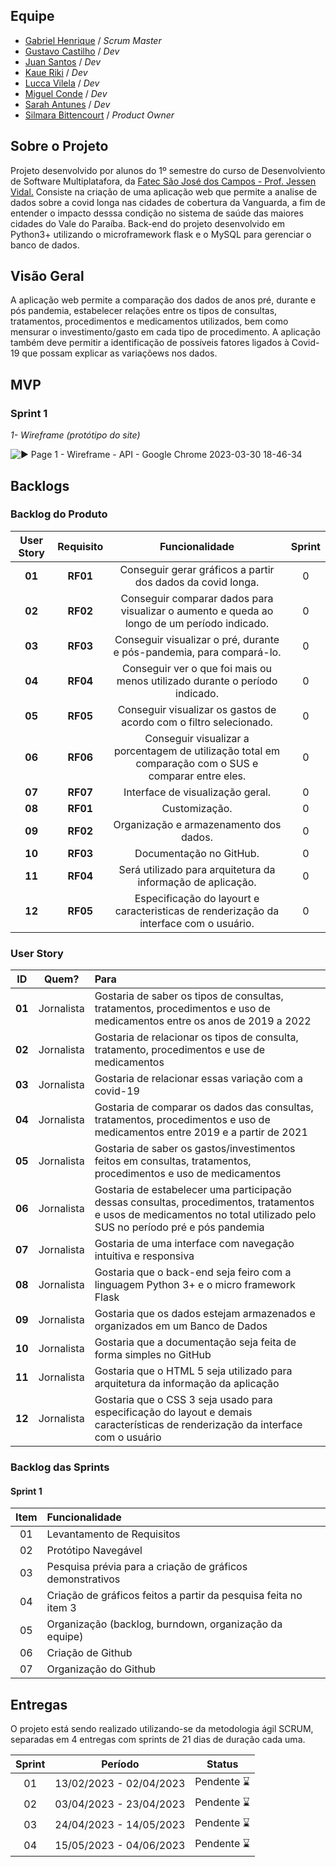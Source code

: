 ## Equipe
- [Gabriel Henrique](https://github.com/GaSiqueira) / _Scrum Master_
- [Gustavo Castilho](https://github.com/GustavoCastilhoLucena) / _Dev_
- [Juan Santos](https://github.com/JuanSantosVale) / _Dev_
- [Kaue Riki](https://github.com/kaueriki) / _Dev_
- [Lucca Vilela](https://github.com/luccavilela) / _Dev_
- [Miguel Conde](https://github.com/miguelcondesantos) / _Dev_
- [Sarah Antunes](https://github.com/Amentine) / _Dev_
- [Silmara Bittencourt](https://github.com/SBittencourt) / _Product Owner_

## Sobre o Projeto
Projeto desenvolvido por alunos do 1º semestre do curso de Desenvolviento de Software Multiplatafora, da [Fatec São José dos Campos - Prof. Jessen Vidal.](https://fatecsjc-prd.azurewebsites.net/)
Consiste na criação de uma aplicação web que permite a analise de dados sobre a covid longa nas cidades de cobertura da Vanguarda, a fim de entender o impacto desssa condição no sistema de saúde das maiores cidades do Vale do Paraíba.
Back-end do projeto desenvolvido em Python3+ utilizando o microframework flask e o MySQL para gerenciar o banco de dados.

## Visão Geral
A aplicação web permite a comparação dos dados de anos pré, durante e pós pandemia, estabelecer relações entre os tipos de consultas, tratamentos, procedimentos e medicamentos utilizados, bem como mensurar o investimento/gasto em cada tipo de procedimento.
A aplicação também deve permitir a identificação de possíveis fatores ligados à Covid-19 que possam explicar as variaçõews nos dados.

## MVP
### Sprint 1
_1- Wireframe (protótipo do site)_

![▶ Page 1 - Wireframe - API - Google Chrome 2023-03-30 18-46-34](https://user-images.githubusercontent.com/106455775/228974604-628248d2-cc37-44b4-9167-3d0aa50c0845.gif)

## Backlogs

### Backlog do Produto
| User Story | Requisito | Funcionalidade | Sprint |
| :--:       | :-----------:|:--------------:     |:--:    |
| **01** | **RF01** | Conseguir gerar gráficos a partir dos dados da covid longa. | 0 |
| **02** | **RF02** | Conseguir comparar dados para visualizar o aumento e queda ao longo de um período indicado. | 0 |
| **03** | **RF03** | Conseguir visualizar o pré, durante e pós-pandemia, para compará-lo. | 0 |
| **04** | **RF04** | Conseguir ver o que foi mais ou menos utilizado durante o período indicado. | 0 |
| **05** | **RF05** | Conseguir visualizar os gastos de acordo com o filtro selecionado. | 0 |  
| **06** | **RF06** | Conseguir visualizar a porcentagem de utilização total em comparação com o SUS e comparar entre eles. | 0 |
| **07** | **RF07** | Interface de visualização geral. | 0 |
| **08** | **RF01** | Customização. | 0 |
| **09** | **RF02** | Organização e armazenamento dos dados. | 0 |
| **10** | **RF03** | Documentação no GitHub. | 0 |
| **11** | **RF04** | Será utilizado para arquitetura da informação de aplicação. | 0 |
| **12** | **RF05** | Especificação do layourt e caracteristicas de renderização da interface com o usuário. | 0 |

### User Story
 ID | Quem? | Para |
|:--------------:  | :----------:|:---------------------------------------------------------|
| **01** |   Jornalista   |Gostaria de saber os tipos de consultas, tratamentos, procedimentos e uso de medicamentos entre os anos de 2019 a 2022|Para compara-los e obter conteúdo para a sua matéria.|
| **02** |   Jornalista   |Gostaria de relacionar os tipos de consulta, tratamento, procedimentos e use de medicamentos|Para saber quais tiveram aumento e quais tiveram queda, a fim de obter conteúdo para sua matéria.|
| **03** |   Jornalista   |Gostaria de relacionar essas variação com a covid-19| Para obter conteúdo para a sua matéria.|
| **04** |   Jornalista   |Gostaria de comparar os dados das consultas, tratamentos, procedimentos e uso de medicamentos entre 2019 e a partir de 2021| Para saber quais foram mais usados em pacientes de covid longa, a fim de obter conteúdo para sua matéria.|
| **05** |   Jornalista   |Gostaria de saber os gastos/investimentos feitos em consultas, tratamentos, procedimentos e uso de medicamentos| Para dObter conteúdo para sua matéria.| 
| **06** |   Jornalista   |Gostaria de estabelecer uma participação dessas consultas, procedimentos, tratamentos e usos de medicamentos no total utilizado pelo SUS no período pré e pós pandemia|Para obter conteúdo para sua matéria.|
| **07** |   Jornalista   |Gostaria de uma interface com navegação intuitiva e responsiva|Para usar a aplicação.|
| **08** |   Jornalista   |Gostaria que o back-end seja feiro com a linguagem Python 3+ e o micro framework Flask|Para Fazer costumizações.|
| **09** |   Jornalista   |Gostaria que os dados estejam armazenados e organizados em um Banco de Dados|Para serem mais acessíveis.|
| **10** |   Jornalista   |Gostaria que a documentação seja feita de forma simples no GitHub|Para controle de versão dos artefatos do projeto.|
| **11** |   Jornalista   |Gostaria que o HTML 5 seja utilizado para arquitetura da informação da aplicação|Para fazer customizações.|
| **12** |   Jornalista   |Gostaria que o CSS 3 seja usado para especificação do layout e demais características de renderização da interface com o usuário|Para fazer customizações.|

### Backlog das Sprints
#### Sprint 1
| Item | Funcionalidade                  |
| :--: | :------------------------- |
|  01  | Levantamento de Requisitos |
|  02  | Protótipo Navegável |
|  03  | Pesquisa prévia para a criação de gráficos demonstrativos |
|  04  | Criação de gráficos feitos a partir da pesquisa feita no item 3 |
|  05  | Organização (backlog, burndown, organização da equipe) |
|  06  | Criação de Github |
|  07  | Organização do Github |

## Entregas
<span id="entregas"></span>
O projeto está sendo realizado utilizando-se da metodologia ágil SCRUM, separadas em 4 entregas com sprints de 21 dias de duração cada uma. <br>

| Sprint| Período | Status |
|:-----:|:----------:|:---------:|
| 01 |   13/02/2023 - 02/04/2023 | Pendente :hourglass: | 
| 02 |   03/04/2023 - 23/04/2023 | Pendente :hourglass: |  
| 03 |   24/04/2023 - 14/05/2023 | Pendente :hourglass: | 
| 04 |   15/05/2023 - 04/06/2023 | Pendente :hourglass: |  

